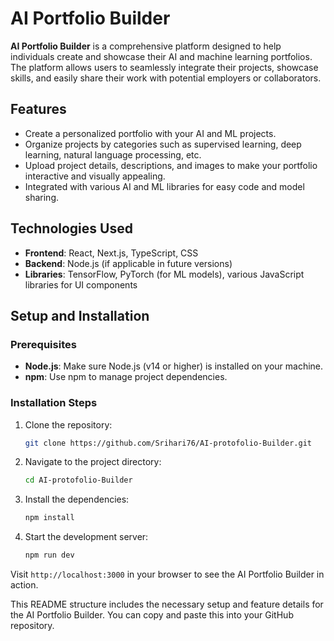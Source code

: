 

# AI Portfolio Builder

**AI Portfolio Builder** is a comprehensive platform designed to help individuals create and showcase their AI and machine learning portfolios. The platform allows users to seamlessly integrate their projects, showcase skills, and easily share their work with potential employers or collaborators.

## Features

* Create a personalized portfolio with your AI and ML projects.
* Organize projects by categories such as supervised learning, deep learning, natural language processing, etc.
* Upload project details, descriptions, and images to make your portfolio interactive and visually appealing.
* Integrated with various AI and ML libraries for easy code and model sharing.

## Technologies Used

* **Frontend**: React, Next.js, TypeScript, CSS
* **Backend**: Node.js (if applicable in future versions)
* **Libraries**: TensorFlow, PyTorch (for ML models), various JavaScript libraries for UI components

## Setup and Installation

### Prerequisites

* **Node.js**: Make sure Node.js (v14 or higher) is installed on your machine.
* **npm**: Use npm to manage project dependencies.

### Installation Steps

1. Clone the repository:

   ```bash
   git clone https://github.com/Srihari76/AI-protofolio-Builder.git
   ```
2. Navigate to the project directory:

   ```bash
   cd AI-protofolio-Builder
   ```
3. Install the dependencies:

   ```bash
   npm install
   ```
4. Start the development server:

   ```bash
   npm run dev
   ```

Visit `http://localhost:3000` in your browser to see the AI Portfolio Builder in action.



This README structure includes the necessary setup and feature details for the AI Portfolio Builder. You can copy and paste this into your GitHub repository.
